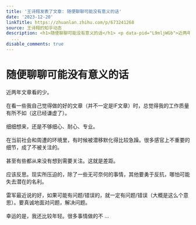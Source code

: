 ```yaml
---
title: '王诗翔发表了文章: 随便聊聊可能没有意义的话'
date: '2023-12-20'
linkTitle: https://zhuanlan.zhihu.com/p/673241268
source: 王诗翔的知乎动态
description: <h1>随便聊聊可能没有意义的话</h1> <p data-pid="L9mljWGb">近两年文章看的少。<br><br>在看一些我自己觉得做的好的文章（并不一定是IF文章）时，总觉得我的工作质量有所不如（这已经谦虚了）。<br><br>细细想来，还是不够细心、耐心、专业。<br><br>在当前社会和周遭的环境里，有时候被潜移默化得比较急躁。很多感官上不重要的细节，成了不被关注的。<br><br>甚至有些都从来没有想到需要关注。这就是差距。<br><br>应该反思。现实所压迫的，除了一些无可奈何的事情，其他要勇于反抗，哪怕可能失去潜在的名利。<br><br>雷军最近说的好，如果可能有问题/错误的，就一定有问题/错误（大概是这么个意思）。要真诚地面对问题，解决问题。<br><br>幸运的是，我还比较年轻。很多事情做的不
  ...
disable_comments: true
---
```

<h1>随便聊聊可能没有意义的话</h1> <p data-pid="L9mljWGb">近两年文章看的少。<br><br>在看一些我自己觉得做的好的文章（并不一定是IF文章）时，总觉得我的工作质量有所不如（这已经谦虚了）。<br><br>细细想来，还是不够细心、耐心、专业。<br><br>在当前社会和周遭的环境里，有时候被潜移默化得比较急躁。很多感官上不重要的细节，成了不被关注的。<br><br>甚至有些都从来没有想到需要关注。这就是差距。<br><br>应该反思。现实所压迫的，除了一些无可奈何的事情，其他要勇于反抗，哪怕可能失去潜在的名利。<br><br>雷军最近说的好，如果可能有问题/错误的，就一定有问题/错误（大概是这么个意思）。要真诚地面对问题，解决问题。<br><br>幸运的是，我还比较年轻。很多事情做的不 ...